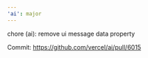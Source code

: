 ```yaml
---
'ai': major
---
```


chore (ai): remove ui message data property

Commit: https://github.com/vercel/ai/pull/6015

